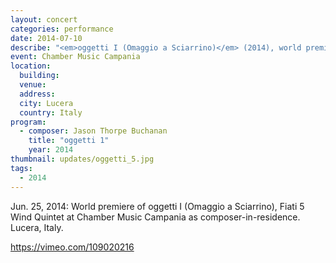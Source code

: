 ```yaml
---
layout: concert
categories: performance
date: 2014-07-10
describe: "<em>oggetti I (Omaggio a Sciarrino)</em> (2014), world premiere. Fiati 5 Wind Quintet. Composer-in-Residence."
event: Chamber Music Campania
location:
  building:
  venue:
  address:
  city: Lucera
  country: Italy
program:
  - composer: Jason Thorpe Buchanan
    title: "oggetti 1"
    year: 2014
thumbnail: updates/oggetti_5.jpg
tags:
  - 2014
---
```


Jun. 25, 2014: World premiere of oggetti I (Omaggio a Sciarrino), Fiati 5 Wind Quintet at Chamber Music Campania as composer-in-residence. Lucera, Italy.

https://vimeo.com/109020216
